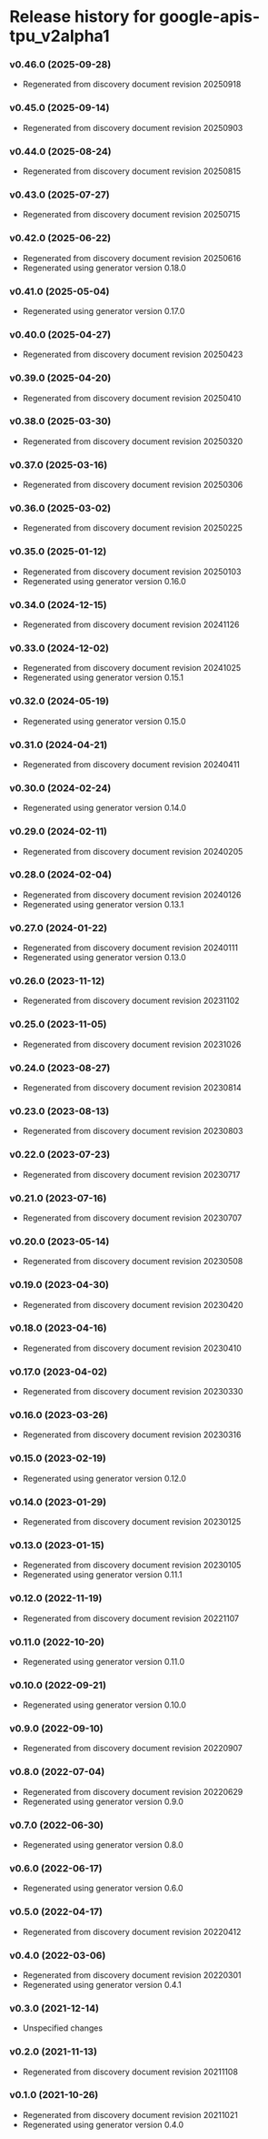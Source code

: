 # Release history for google-apis-tpu_v2alpha1

### v0.46.0 (2025-09-28)

* Regenerated from discovery document revision 20250918

### v0.45.0 (2025-09-14)

* Regenerated from discovery document revision 20250903

### v0.44.0 (2025-08-24)

* Regenerated from discovery document revision 20250815

### v0.43.0 (2025-07-27)

* Regenerated from discovery document revision 20250715

### v0.42.0 (2025-06-22)

* Regenerated from discovery document revision 20250616
* Regenerated using generator version 0.18.0

### v0.41.0 (2025-05-04)

* Regenerated using generator version 0.17.0

### v0.40.0 (2025-04-27)

* Regenerated from discovery document revision 20250423

### v0.39.0 (2025-04-20)

* Regenerated from discovery document revision 20250410

### v0.38.0 (2025-03-30)

* Regenerated from discovery document revision 20250320

### v0.37.0 (2025-03-16)

* Regenerated from discovery document revision 20250306

### v0.36.0 (2025-03-02)

* Regenerated from discovery document revision 20250225

### v0.35.0 (2025-01-12)

* Regenerated from discovery document revision 20250103
* Regenerated using generator version 0.16.0

### v0.34.0 (2024-12-15)

* Regenerated from discovery document revision 20241126

### v0.33.0 (2024-12-02)

* Regenerated from discovery document revision 20241025
* Regenerated using generator version 0.15.1

### v0.32.0 (2024-05-19)

* Regenerated using generator version 0.15.0

### v0.31.0 (2024-04-21)

* Regenerated from discovery document revision 20240411

### v0.30.0 (2024-02-24)

* Regenerated using generator version 0.14.0

### v0.29.0 (2024-02-11)

* Regenerated from discovery document revision 20240205

### v0.28.0 (2024-02-04)

* Regenerated from discovery document revision 20240126
* Regenerated using generator version 0.13.1

### v0.27.0 (2024-01-22)

* Regenerated from discovery document revision 20240111
* Regenerated using generator version 0.13.0

### v0.26.0 (2023-11-12)

* Regenerated from discovery document revision 20231102

### v0.25.0 (2023-11-05)

* Regenerated from discovery document revision 20231026

### v0.24.0 (2023-08-27)

* Regenerated from discovery document revision 20230814

### v0.23.0 (2023-08-13)

* Regenerated from discovery document revision 20230803

### v0.22.0 (2023-07-23)

* Regenerated from discovery document revision 20230717

### v0.21.0 (2023-07-16)

* Regenerated from discovery document revision 20230707

### v0.20.0 (2023-05-14)

* Regenerated from discovery document revision 20230508

### v0.19.0 (2023-04-30)

* Regenerated from discovery document revision 20230420

### v0.18.0 (2023-04-16)

* Regenerated from discovery document revision 20230410

### v0.17.0 (2023-04-02)

* Regenerated from discovery document revision 20230330

### v0.16.0 (2023-03-26)

* Regenerated from discovery document revision 20230316

### v0.15.0 (2023-02-19)

* Regenerated using generator version 0.12.0

### v0.14.0 (2023-01-29)

* Regenerated from discovery document revision 20230125

### v0.13.0 (2023-01-15)

* Regenerated from discovery document revision 20230105
* Regenerated using generator version 0.11.1

### v0.12.0 (2022-11-19)

* Regenerated from discovery document revision 20221107

### v0.11.0 (2022-10-20)

* Regenerated using generator version 0.11.0

### v0.10.0 (2022-09-21)

* Regenerated using generator version 0.10.0

### v0.9.0 (2022-09-10)

* Regenerated from discovery document revision 20220907

### v0.8.0 (2022-07-04)

* Regenerated from discovery document revision 20220629
* Regenerated using generator version 0.9.0

### v0.7.0 (2022-06-30)

* Regenerated using generator version 0.8.0

### v0.6.0 (2022-06-17)

* Regenerated using generator version 0.6.0

### v0.5.0 (2022-04-17)

* Regenerated from discovery document revision 20220412

### v0.4.0 (2022-03-06)

* Regenerated from discovery document revision 20220301
* Regenerated using generator version 0.4.1

### v0.3.0 (2021-12-14)

* Unspecified changes

### v0.2.0 (2021-11-13)

* Regenerated from discovery document revision 20211108

### v0.1.0 (2021-10-26)

* Regenerated from discovery document revision 20211021
* Regenerated using generator version 0.4.0

